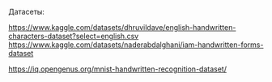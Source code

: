 Датасеты:

https://www.kaggle.com/datasets/dhruvildave/english-handwritten-characters-dataset?select=english.csv
https://www.kaggle.com/datasets/naderabdalghani/iam-handwritten-forms-dataset

https://iq.opengenus.org/mnist-handwritten-recognition-dataset/
